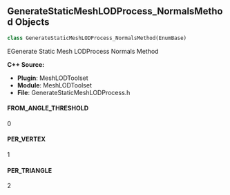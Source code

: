 ## GenerateStaticMeshLODProcess_NormalsMethod Objects

```python
class GenerateStaticMeshLODProcess_NormalsMethod(EnumBase)
```

EGenerate Static Mesh LODProcess Normals Method

**C++ Source:**

- **Plugin**: MeshLODToolset
- **Module**: MeshLODToolset
- **File**: GenerateStaticMeshLODProcess.h

<a id="unreal.GenerateStaticMeshLODProcess_NormalsMethod.FROM_ANGLE_THRESHOLD"></a>

#### FROM_ANGLE_THRESHOLD

0

<a id="unreal.GenerateStaticMeshLODProcess_NormalsMethod.PER_VERTEX"></a>

#### PER_VERTEX

1

<a id="unreal.GenerateStaticMeshLODProcess_NormalsMethod.PER_TRIANGLE"></a>

#### PER_TRIANGLE

2

<a id="unreal.GenerateStaticMeshLODBakeResolution"></a>